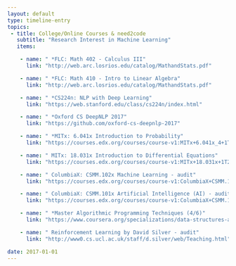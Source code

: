 ```yaml
---
layout: default
type: timeline-entry
topics:
 - title: College/Online Courses & need2code
   subtitle: "Research Interest in Machine Learning"
   items:

    - name: " *FLC: Math 402 - Calculus III"
      link: "http://web.arc.losrios.edu/catalog/MathandStats.pdf"

    - name: " *FLC: Math 410 - Intro to Linear Algebra"
      link: "http://web.arc.losrios.edu/catalog/MathandStats.pdf"

    - name: " *CS224n: NLP with Deep Learning"
      link: "https://web.stanford.edu/class/cs224n/index.html"

    - name: " *Oxford CS DeepNLP 2017"
      link: "https://github.com/oxford-cs-deepnlp-2017"

    - name: " *MITx: 6.041x Introduction to Probability"
      link: "https://courses.edx.org/courses/course-v1:MITx+6.041x_4+1T2017/info"

    - name: " MITx: 18.031x Introduction to Differential Equations"
      link: "https://courses.edx.org/courses/course-v1:MITx+18.031x+1T2017/info"

    - name: " ColumbiaX: CSMM.102x Machine Learning - audit"
      link: "https://courses.edx.org/courses/course-v1:ColumbiaX+CSMM.102x+1T2017/info"

    - name: " ColumbiaX: CSMM.101x Artificial Intelligence (AI) - audit"
      link: "https://courses.edx.org/courses/course-v1:ColumbiaX+CSMM.101x+1T2017/info"

    - name: " *Master Algorithmic Programming Techniques (4/6)"
      link: "https://www.coursera.org/specializations/data-structures-algorithms"

    - name: " Reinforcement Learning by David Silver - audit"
      link: "http://www0.cs.ucl.ac.uk/staff/d.silver/web/Teaching.html"

date: 2017-01-01
---
```

